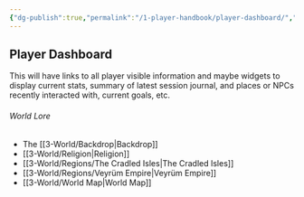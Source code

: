 ```yaml
---
{"dg-publish":true,"permalink":"/1-player-handbook/player-dashboard/","tags":["gardenEntry"]}
---
```


## Player Dashboard

This will have links to all player visible information and maybe widgets to display current stats, summary of latest session journal, and places or NPCs recently interacted with, current goals, etc.

###### World Lore
- The [[3-World/Backdrop\|Backdrop]]
- [[3-World/Religion\|Religion]]
- [[3-World/Regions/The Cradled Isles\|The Cradled Isles]]
- [[3-World/Regions/Veyrüm Empire\|Veyrüm Empire]]
- [[3-World/World Map\|World Map]]